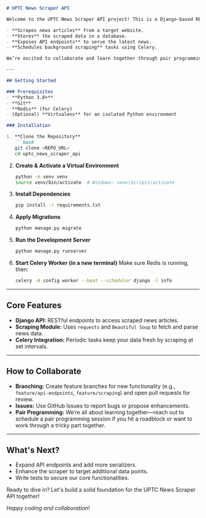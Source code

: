 ```markdown
# UPTC News Scraper API

Welcome to the UPTC News Scraper API project! This is a Django-based REST API that scrapes and serves news data. Our core focus is to build a simple, reliable backend that:

- **Scrapes news articles** from a target website.
- **Stores** the scraped data in a database.
- **Exposes API endpoints** to serve the latest news.
- **Schedules background scraping** tasks using Celery.

We’re excited to collaborate and learn together through pair programming!

---

## Getting Started

### Prerequisites
- **Python 3.8+**
- **Git**
- **Redis** (for Celery)
- (Optional) **Virtualenv** for an isolated Python environment

### Installation

1. **Clone the Repository**
   ```bash
   git clone <REPO_URL>
   cd uptc_news_scraper_api
   ```

2. **Create & Activate a Virtual Environment**
   ```bash
   python -m venv venv
   source venv/bin/activate  # Windows: venv\Scripts\activate
   ```

3. **Install Dependencies**
   ```bash
   pip install -r requirements.txt
   ```

4. **Apply Migrations**
   ```bash
   python manage.py migrate
   ```

5. **Run the Development Server**
   ```bash
   python manage.py runserver
   ```

6. **Start Celery Worker (in a new terminal)**
   Make sure Redis is running, then:
   ```bash
   celery -A config worker --beat --scheduler django -l info
   ```

---

## Core Features

- **Django API:** RESTful endpoints to access scraped news articles.
- **Scraping Module:** Uses `requests` and `Beautiful Soup` to fetch and parse news data.
- **Celery Integration:** Periodic tasks keep your data fresh by scraping at set intervals.

---

## How to Collaborate

- **Branching:** Create feature branches for new functionality (e.g., `feature/api-endpoints`, `feature/scraping`) and open pull requests for review.
- **Issues:** Use GitHub Issues to report bugs or propose enhancements.
- **Pair Programming:** We’re all about learning together—reach out to schedule a pair programming session if you hit a roadblock or want to work through a tricky part together.

---

## What's Next?

- Expand API endpoints and add more serializers.
- Enhance the scraper to target additional data points.
- Write tests to secure our core functionalities.

Ready to dive in? Let's build a solid foundation for the UPTC News Scraper API together!

*Happy coding and collaboration!*
```
